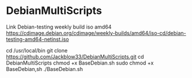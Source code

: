 # DebianMultiScripts


Link Debian-testing weekly build iso amd64
https://cdimage.debian.org/cdimage/weekly-builds/amd64/iso-cd/debian-testing-amd64-netinst.iso

cd /usr/local/bin
git clone https://github.com/Jackblow33/DebianMultiScripts.git
cd DebianMultiScripts
chmod +x BaseDebian.sh
sudo chmod +x BaseDebian,sh
./BaseDebian.sh
